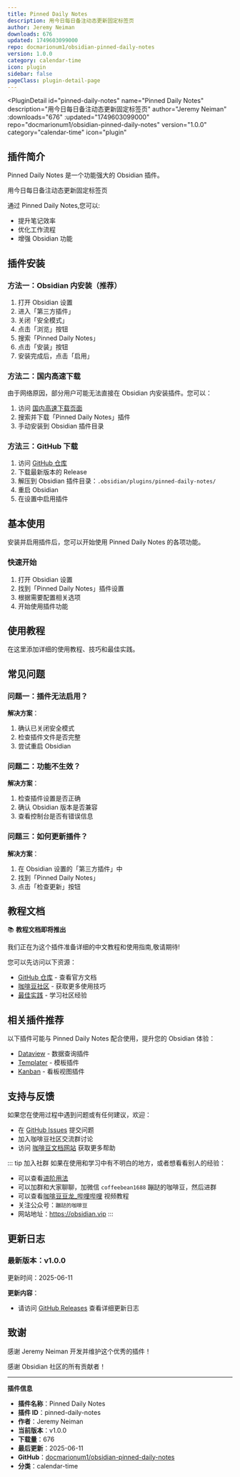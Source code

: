 ```yaml
---
title: Pinned Daily Notes
description: 用今日每日备注动态更新固定标签页
author: Jeremy Neiman
downloads: 676
updated: 1749603099000
repo: docmarionum1/obsidian-pinned-daily-notes
version: 1.0.0
category: calendar-time
icon: plugin
sidebar: false
pageClass: plugin-detail-page
---
```


<PluginDetail
  id="pinned-daily-notes"
  name="Pinned Daily Notes"
  description="用今日每日备注动态更新固定标签页"
  author="Jeremy Neiman"
  :downloads="676"
  :updated="1749603099000"
  repo="docmarionum1/obsidian-pinned-daily-notes"
  version="1.0.0"
  category="calendar-time"
  icon="plugin"
>

<!-- AUTO_GENERATED_START -->
## 插件简介

Pinned Daily Notes 是一个功能强大的 Obsidian 插件。

用今日每日备注动态更新固定标签页

通过 Pinned Daily Notes,您可以:

- 提升笔记效率
- 优化工作流程
- 增强 Obsidian 功能

<!-- AUTO_GENERATED_END -->

<!-- AUTO_GENERATED_START -->
## 插件安装

### 方法一：Obsidian 内安装（推荐）

1. 打开 Obsidian 设置
2. 进入「第三方插件」
3. 关闭「安全模式」
4. 点击「浏览」按钮
5. 搜索「Pinned Daily Notes」
6. 点击「安装」按钮
7. 安装完成后，点击「启用」

### 方法二：国内高速下载

由于网络原因，部分用户可能无法直接在 Obsidian 内安装插件。您可以：

1. 访问 [国内高速下载页面](/zh/documentation/obsidian-plugins-download.html)
2. 搜索并下载「Pinned Daily Notes」插件
3. 手动安装到 Obsidian 插件目录

### 方法三：GitHub 下载

1. 访问 [GitHub 仓库](https://github.com/docmarionum1/obsidian-pinned-daily-notes)
2. 下载最新版本的 Release
3. 解压到 Obsidian 插件目录：`.obsidian/plugins/pinned-daily-notes/`
4. 重启 Obsidian
5. 在设置中启用插件

## 基本使用

安装并启用插件后，您可以开始使用 Pinned Daily Notes 的各项功能。

### 快速开始

1. 打开 Obsidian 设置
2. 找到「Pinned Daily Notes」插件设置
3. 根据需要配置相关选项
4. 开始使用插件功能

<!-- AUTO_GENERATED_END -->

<!-- CUSTOM_CONTENT_START:tutorial -->
## 使用教程

在这里添加详细的使用教程、技巧和最佳实践。

<!-- CUSTOM_CONTENT_END:tutorial -->

<!-- SHARED_CONTENT_START -->
## 常见问题

### 问题一：插件无法启用？

**解决方案**：
1. 确认已关闭安全模式
2. 检查插件文件是否完整
3. 尝试重启 Obsidian

### 问题二：功能不生效？

**解决方案**：
1. 检查插件设置是否正确
2. 确认 Obsidian 版本是否兼容
3. 查看控制台是否有错误信息

### 问题三：如何更新插件？

**解决方案**：
1. 在 Obsidian 设置的「第三方插件」中
2. 找到「Pinned Daily Notes」
3. 点击「检查更新」按钮

## 教程文档

📚 **教程文档即将推出**

我们正在为这个插件准备详细的中文教程和使用指南,敬请期待!

您可以先访问以下资源：
- [GitHub 仓库](https://github.com/docmarionum1/obsidian-pinned-daily-notes) - 查看官方文档
- [咖啡豆社区](/zh/bases/) - 获取更多使用技巧
- [最佳实践](/zh/best-practices/) - 学习社区经验

## 相关插件推荐

以下插件可能与 Pinned Daily Notes 配合使用，提升您的 Obsidian 体验：

- [Dataview](/zh/plugins/dataview.html) - 数据查询插件
- [Templater](/zh/plugins/templater-obsidian.html) - 模板插件
- [Kanban](/zh/plugins/obsidian-kanban.html) - 看板视图插件

## 支持与反馈

如果您在使用过程中遇到问题或有任何建议，欢迎：

- 在 [GitHub Issues](https://github.com/docmarionum1/obsidian-pinned-daily-notes/issues) 提交问题
- 加入咖啡豆社区交流群讨论
- 访问 [咖啡豆文档网站](https://obsidian.vip) 获取更多帮助

::: tip 加入社群
如果在使用和学习中有不明白的地方，或者想看看别人的经验：
- 可以查看[进阶用法](/zh/advanced)
- 可以加群和大家聊聊，加微信 `coffeebean1688` 蹦跶的咖啡豆，然后进群
- 可以查看[咖啡豆豆龙_哔哩哔哩](https://space.bilibili.com/618777356) 视频教程
- 关注公众号：`蹦跶的咖啡豆`
- 网站地址：https://obsidian.vip
:::
<!-- SHARED_CONTENT_END -->

<!-- AUTO_GENERATED_START -->
## 更新日志

### 最新版本：v1.0.0

更新时间：2025-06-11

**更新内容**：
- 请访问 [GitHub Releases](https://github.com/docmarionum1/obsidian-pinned-daily-notes/releases) 查看详细更新日志

## 致谢

感谢 Jeremy Neiman 开发并维护这个优秀的插件！

感谢 Obsidian 社区的所有贡献者！

---

**插件信息**
- **插件名称**：Pinned Daily Notes
- **插件 ID**：pinned-daily-notes
- **作者**：Jeremy Neiman
- **当前版本**：v1.0.0
- **下载量**：676
- **最后更新**：2025-06-11
- **GitHub**：[docmarionum1/obsidian-pinned-daily-notes](https://github.com/docmarionum1/obsidian-pinned-daily-notes)
- **分类**：calendar-time
<!-- AUTO_GENERATED_END -->

</PluginDetail>

